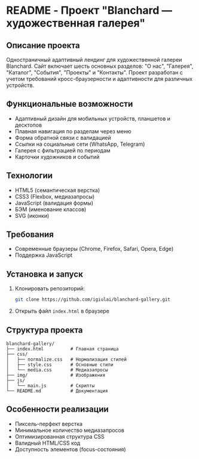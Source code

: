 # README - Проект "Blanchard — художественная галерея"

## Описание проекта
Одностраничный адаптивный лендинг для художественной галереи Blanchard. Сайт включает шесть основных разделов: "О нас", "Галерея", "Каталог", "События", "Проекты" и "Контакты". Проект разработан с учетом требований кросс-браузерности и адаптивности для различных устройств.

## Функциональные возможности
- Адаптивный дизайн для мобильных устройств, планшетов и десктопов
- Плавная навигация по разделам через меню
- Форма обратной связи с валидацией
- Ссылки на социальные сети (WhatsApp, Telegram)
- Галерея с фильтрацией по периодам
- Карточки художников и событий

## Технологии
- HTML5 (семантическая верстка)
- CSS3 (Flexbox, медиазапросы)
- JavaScript (валидация формы)
- БЭМ (именование классов)
- SVG (иконки)

## Требования
- Современные браузеры (Chrome, Firefox, Safari, Opera, Edge)
- Поддержка JavaScript

## Установка и запуск
1. Клонировать репозиторий:
   ```bash
   git clone https://github.com/igiulai/blanchard-gallery.git
   ```
2. Открыть файл `index.html` в браузере

## Структура проекта
```
blanchard-gallery/
├── index.html          # Главная страница
├── css/
│   ├── normalize.css   # Нормализация стилей
│   ├── style.css       # Основные стили
│   └── media.css       # Медиазапросы
├── img/                # Изображения
├── js/
│   └── main.js         # Скрипты
└── README.md           # Документация
```

## Особенности реализации
- Пиксель-перфект верстка
- Минимальное количество медиазапросов
- Оптимизированная структура CSS
- Валидный HTML/CSS код
- Доступность элементов (focus-состояния)

